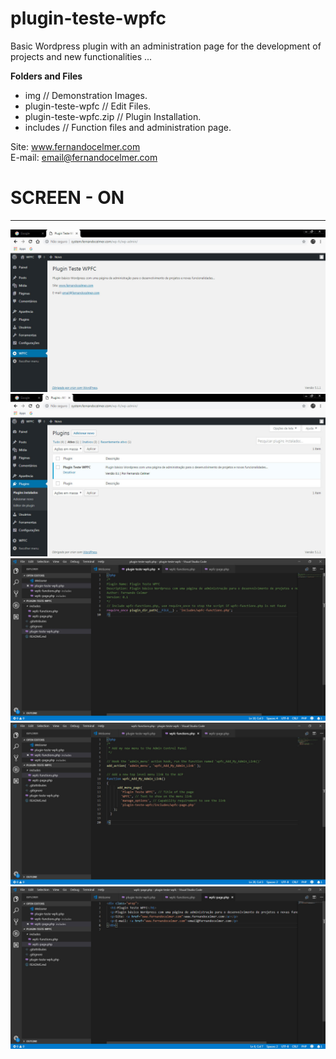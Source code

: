 # plugin-teste-wpfc

Basic Wordpress plugin with an administration page for the development of projects and new functionalities ...

<p><b>Folders and Files</b></p>
<ul>
	<li>img // Demonstration Images.</li>
	<li>plugin-teste-wpfc // Edit Files.</li>
	<li>plugin-teste-wpfc.zip // Plugin Installation.</li>
	<li>includes // Function files and administration page.</li>
</ul>

Site: www.fernandocelmer.com
</br>
E-mail: email@fernandocelmer.com

# SCREEN - ON 
________________________________
<p>
<img src="https://github.com/FernandoCelmer/plugin-teste-wpfc/blob/master/img/img-plugin-teste-wpfc-01.jpg?raw=true" alt="img-plugin-teste-wpfc-01.jpg">
<img src="https://github.com/FernandoCelmer/plugin-teste-wpfc/blob/master/img/img-plugin-teste-wpfc-02.jpg?raw=true" alt="img-plugin-teste-wpfc-02.jpg">
<img src="https://github.com/FernandoCelmer/plugin-teste-wpfc/blob/master/img/img-plugin-teste-wpfc-03.jpg?raw=true" alt="img-plugin-teste-wpfc-03.jpg">
<img src="https://github.com/FernandoCelmer/plugin-teste-wpfc/blob/master/img/img-plugin-teste-wpfc-04.jpg?raw=true" alt="img-plugin-teste-wpfc-04.jpg">
<img src="https://github.com/FernandoCelmer/plugin-teste-wpfc/blob/master/img/img-plugin-teste-wpfc-05.jpg?raw=true" alt="img-plugin-teste-wpfc-05.jpg"></p>

